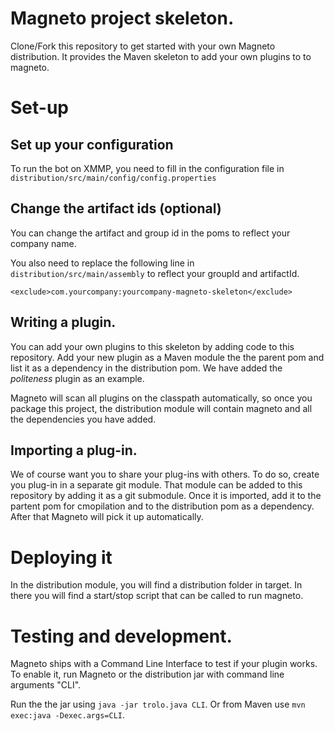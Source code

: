 Magneto project skeleton.
================

Clone/Fork this repository to get started with your own Magneto distribution. It provides the Maven skeleton to add your own plugins to to magneto. 

# Set-up

## Set up your configuration
To run the bot on XMMP, you need to fill in the configuration file in `distribution/src/main/config/config.properties`

## Change the artifact ids (optional)
You can change the artifact and group id in the poms to reflect your company name.

You also need to replace the following line in `distribution/src/main/assembly` to reflect your groupId and artifactId.

	<exclude>com.yourcompany:yourcompany-magneto-skeleton</exclude>

## Writing a plugin.

You can add your own plugins to this skeleton by adding code to this repository. Add your new plugin as a Maven module the the parent pom and list it as a dependency in the distribution pom. We have added the *politeness* plugin as an example.

Magneto will scan all plugins on the classpath automatically, so once you package this project, the distribution module will contain magneto and all the dependencies you have added. 

## Importing a plug-in.

We of course want you to share your plug-ins with others. To do so, create you plug-in in a separate git module. That module can be added to this repository by adding it as a git submodule. Once it is imported, add it to the partent pom for cmopilation and to the distribution pom as a dependency. After that Magneto will pick it up automatically.

# Deploying it
In the distribution module, you will find a distribution folder in target. In there you will find a start/stop script that can be called to run magneto.

# Testing and development.

Magneto ships with a Command Line Interface to test if your plugin works. To enable it, run Magneto or the distribution jar with command line arguments "CLI". 

Run the the jar using `java -jar trolo.java CLI`. Or from Maven use `mvn exec:java -Dexec.args=CLI`.